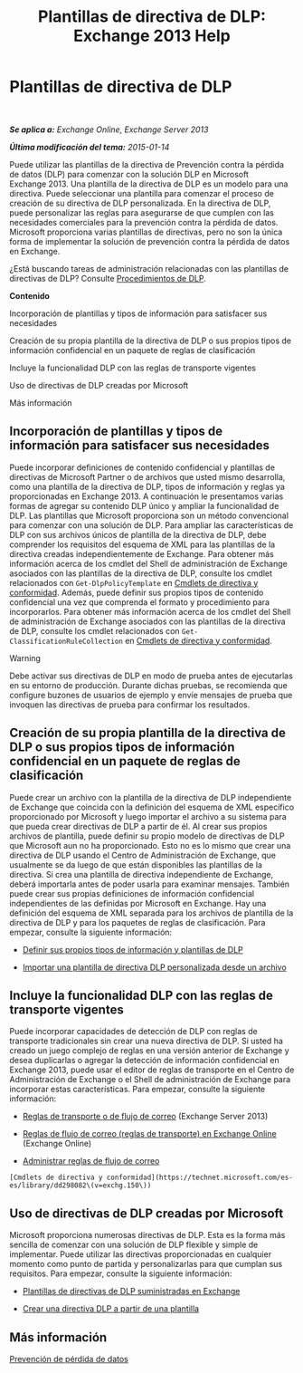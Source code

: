 ﻿---
title: 'Plantillas de directiva de DLP: Exchange 2013 Help'
TOCTitle: Plantillas de directiva de DLP
ms:assetid: c7b1a8e4-30d9-4409-85c5-f85ae023737d
ms:mtpsurl: https://technet.microsoft.com/es-es/library/JJ657730(v=EXCHG.150)
ms:contentKeyID: 49895902
ms.date: 04/23/2018
mtps_version: v=EXCHG.150
ms.translationtype: HT
---

# Plantillas de directiva de DLP

 

_**Se aplica a:** Exchange Online, Exchange Server 2013_

_**Última modificación del tema:** 2015-01-14_

Puede utilizar las plantillas de la directiva de Prevención contra la pérdida de datos (DLP) para comenzar con la solución DLP en Microsoft Exchange 2013. Una plantilla de la directiva de DLP es un modelo para una directiva. Puede seleccionar una plantilla para comenzar el proceso de creación de su directiva de DLP personalizada. En la directiva de DLP, puede personalizar las reglas para asegurarse de que cumplen con las necesidades comerciales para la prevención contra la pérdida de datos. Microsoft proporciona varias plantillas de directivas, pero no son la única forma de implementar la solución de prevención contra la pérdida de datos en Exchange.

¿Está buscando tareas de administración relacionadas con las plantillas de directivas de DLP? Consulte [Procedimientos de DLP](dlp-procedures-exchange-2013-help.md).

**Contenido**

Incorporación de plantillas y tipos de información para satisfacer sus necesidades

Creación de su propia plantilla de la directiva de DLP o sus propios tipos de información confidencial en un paquete de reglas de clasificación

Incluye la funcionalidad DLP con las reglas de transporte vigentes

Uso de directivas de DLP creadas por Microsoft

Más información

## Incorporación de plantillas y tipos de información para satisfacer sus necesidades

Puede incorporar definiciones de contenido confidencial y plantillas de directivas de Microsoft Partner o de archivos que usted mismo desarrolla, como una plantilla de la directiva de DLP, tipos de información y reglas ya proporcionadas en Exchange 2013. A continuación le presentamos varias formas de agregar su contenido DLP único y ampliar la funcionalidad de DLP. Las plantillas que Microsoft proporciona son un método convencional para comenzar con una solución de DLP. Para ampliar las características de DLP con sus archivos únicos de plantilla de la directiva de DLP, debe comprender los requisitos del esquema de XML para las plantillas de la directiva creadas independientemente de Exchange. Para obtener más información acerca de los cmdlet del Shell de administración de Exchange asociados con las plantillas de la directiva de DLP, consulte los cmdlet relacionados con `Get-DlpPolicyTemplate` en [Cmdlets de directiva y conformidad](https://technet.microsoft.com/es-es/library/dd298082\(v=exchg.150\)). Además, puede definir sus propios tipos de contenido confidencial una vez que comprenda el formato y procedimiento para incorporarlos. Para obtener más información acerca de los cmdlet del Shell de administración de Exchange asociados con las plantillas de la directiva de DLP, consulte los cmdlet relacionados con `Get-ClassificationRuleCollection` en [Cmdlets de directiva y conformidad](https://technet.microsoft.com/es-es/library/dd298082\(v=exchg.150\)).


> [!WARNING]
> Debe activar sus directivas de DLP en modo de prueba antes de ejecutarlas en su entorno de producción. Durante dichas pruebas, se recomienda que configure buzones de usuarios de ejemplo y envíe mensajes de prueba que invoquen las directivas de prueba para confirmar los resultados.



## Creación de su propia plantilla de la directiva de DLP o sus propios tipos de información confidencial en un paquete de reglas de clasificación

Puede crear un archivo con la plantilla de la directiva de DLP independiente de Exchange que coincida con la definición del esquema de XML específico proporcionado por Microsoft y luego importar el archivo a su sistema para que pueda crear directivas de DLP a partir de él. Al crear sus propios archivos de plantilla, puede definir su propio modelo de directivas de DLP que Microsoft aun no ha proporcionado. Esto no es lo mismo que crear una directiva de DLP usando el Centro de Administración de Exchange, que usualmente se da luego de que están disponibles las plantillas de la directiva. Si crea una plantilla de directiva independiente de Exchange, deberá importarla antes de poder usarla para examinar mensajes. También puede crear sus propias definiciones de información confidencial independientes de las definidas por Microsoft en Exchange. Hay una definición del esquema de XML separada para los archivos de plantilla de la directiva de DLP y para los paquetes de reglas de clasificación. Para empezar, consulte la siguiente información:

  -  [Definir sus propios tipos de información y plantillas de DLP](define-your-own-dlp-templates-and-information-types-exchange-2013-help.md)

  -  [Importar una plantilla de directiva DLP personalizada desde un archivo](import-a-custom-dlp-policy-template-from-a-file-exchange-2013-help.md)

## Incluye la funcionalidad DLP con las reglas de transporte vigentes

Puede incorporar capacidades de detección de DLP con reglas de transporte tradicionales sin crear una nueva directiva de DLP. Si usted ha creado un juego complejo de reglas en una versión anterior de Exchange y desea duplicarlas o agregar la detección de información confidencial en Exchange 2013, puede usar el editor de reglas de transporte en el Centro de Administración de Exchange o el Shell de administración de Exchange para incorporar estas características. Para empezar, consulte la siguiente información:

  -  [Reglas de transporte o de flujo de correo](mail-flow-rules-transport-rules-in-exchange-2013-exchange-2013-help.md) (Exchange Server 2013)

  -  [Reglas de flujo de correo (reglas de transporte) en Exchange Online](https://technet.microsoft.com/es-es/library/jj919238\(v=exchg.150\)) (Exchange Online)

  -  [Administrar reglas de flujo de correo](manage-mail-flow-rules-exchange-2013-help.md)
    
    [Cmdlets de directiva y conformidad](https://technet.microsoft.com/es-es/library/dd298082\(v=exchg.150\))

## Uso de directivas de DLP creadas por Microsoft

Microsoft proporciona numerosas directivas de DLP. Esta es la forma más sencilla de comenzar con una solución de DLP flexible y simple de implementar. Puede utilizar las directivas proporcionadas en cualquier momento como punto de partida y personalizarlas para que cumplan sus requisitos. Para empezar, consulte la siguiente información:

  - [Plantillas de directivas de DLP suministradas en Exchange](dlp-policy-templates-supplied-in-exchange-exchange-2013-help.md)

  - [Crear una directiva DLP a partir de una plantilla](how-to-new-dlp-data-loss-prevention-policy-template.md)

## Más información

[Prevención de pérdida de datos](technical-overview-of-dlp-data-loss-prevention-in-exchange.md)


